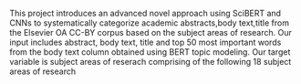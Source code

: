 


This project  introduces an advanced novel approach using SciBERT and CNNs to systematically categorize academic abstracts,body text,title from the Elsevier OA CC-BY corpus based on the subject areas of research. Our input includes abstract, body text, title and top 50 most important words from the body text column obtained using BERT topic modeling. Our target variable is subject areas of reserach comprising of the following 18 subject areas of research
